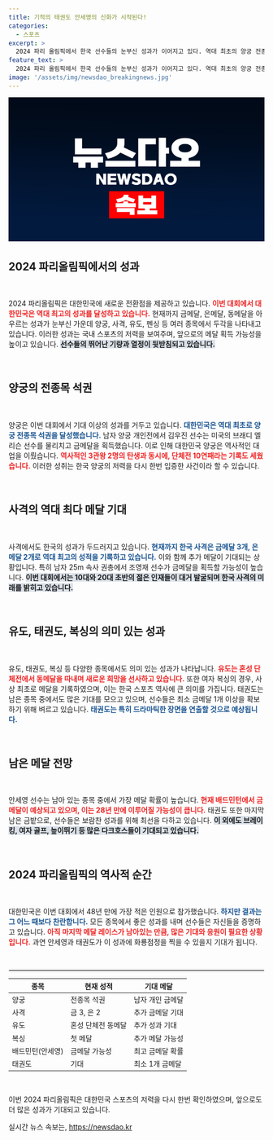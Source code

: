 ```yaml
---
title: 기적의 태권도 안세영의 신화가 시작된다!
categories:
  - 스포츠
excerpt: >
  2024 파리 올림픽에서 한국 선수들의 눈부신 성과가 이어지고 있다. 역대 최초의 양궁 전종목 석권, 사격의 역대 최다 메달 가능성, 태권도와 안세영의 금메달 기대가 주목받고 있다. 과연, 이번 올림픽의 진정한 결실은 무엇일까?
feature_text: >
  2024 파리 올림픽에서 한국 선수들의 눈부신 성과가 이어지고 있다. 역대 최초의 양궁 전종목 석권, 사격의 역대 최다 메달 가능성, 태권도와 안세영의 금메달 기대가 주목받고 있다. 과연, 이번 올림픽의 진정한 결실은 무엇일까?
image: '/assets/img/newsdao_breakingnews.jpg'
---
```


<p><img src="/assets/img/newsdao_breakingnews.jpg" alt="implanttips 속보" /></p>

<h2 data-ke-size="size26">2024 파리올림픽에서의 성과</h2>

<p data-ke-size="size16">&nbsp;</p>

<p>2024 파리올림픽은 대한민국에 새로운 전환점을 제공하고 있습니다. <b><span style="color: #ee2323;">이번 대회에서 대한민국은 역대 최고의 성과를 달성하고 있습니다.</span></b> 현재까지 금메달, 은메달, 동메달을 아우르는 성과가 눈부신 가운데 양궁, 사격, 유도, 펜싱 등 여러 종목에서 두각을 나타내고 있습니다. 이러한 성과는 국내 스포츠의 저력을 보여주며, 앞으로의 메달 획득 가능성을 높이고 있습니다. <b><span style="background-color: #21538527;">선수들의 뛰어난 기량과 열정이 뒷받침되고 있습니다.</span></b> </p>

<p data-ke-size="size16">&nbsp;</p>

<h2 data-ke-size="size26">양궁의 전종목 석권</h2>

<p data-ke-size="size16">&nbsp;</p>

<p>양궁은 이번 대회에서 기대 이상의 성과를 거두고 있습니다. <b><span style="color: #1a5490;">대한민국은 역대 최초로 양궁 전종목 석권을 달성했습니다.</span></b> 남자 양궁 개인전에서 김우진 선수는 미국의 브래디 엘리슨 선수를 물리치고 금메달을 획득했습니다. 이로 인해 대한민국 양궁은 역사적인 대업을 이뤘습니다. <b><span style="color: #ee2323;">역사적인 3관왕 2명의 탄생과 동시에, 단체전 10연패라는 기록도 세웠습니다.</span></b> 이러한 성취는 한국 양궁의 저력을 다시 한번 입증한 사건이라 할 수 있습니다. </p>

<p data-ke-size="size16">&nbsp;</p>

<h2 data-ke-size="size26">사격의 역대 최다 메달 기대</h2>

<p data-ke-size="size16">&nbsp;</p>

<p>사격에서도 한국의 성과가 두드러지고 있습니다. <b><span style="color: #1a5490;">현재까지 한국 사격은 금메달 3개, 은메달 2개로 역대 최고의 성적을 기록하고 있습니다.</span></b> 이와 함께 추가 메달이 기대되는 상황입니다. 특히 남자 25m 속사 권총에서 조영재 선수가 금메달을 획득할 가능성이 높습니다. <b><span style="background-color: #21538527;">이번 대회에서는 10대와 20대 초반의 젊은 인재들이 대거 발굴되며 한국 사격의 미래를 밝히고 있습니다.</span></b> </p>

<p data-ke-size="size16">&nbsp;</p>

<h2 data-ke-size="size26">유도, 태권도, 복싱의 의미 있는 성과</h2>

<p data-ke-size="size16">&nbsp;</p>

<p>유도, 태권도, 복싱 등 다양한 종목에서도 의미 있는 성과가 나타납니다. <b><span style="color: #ee2323;">유도는 혼성 단체전에서 동메달을 따내며 새로운 희망을 선사하고 있습니다.</span></b> 또한 여자 복싱의 경우, 사상 최초로 메달을 기록하였으며, 이는 한국 스포츠 역사에 큰 의미를 가집니다. 태권도는 남은 종목 중에서도 많은 기대를 모으고 있으며, 선수들은 최소 금메달 1개 이상을 확보하기 위해 벼르고 있습니다. <b><span style="color: #1a5490;">태권도는 특히 드라마틱한 장면을 연출할 것으로 예상됩니다.</span></b></p>

<p data-ke-size="size16">&nbsp;</p>

<h2 data-ke-size="size26">남은 메달 전망</h2>

<p data-ke-size="size16">&nbsp;</p>

<p>안세영 선수는 남아 있는 종목 중에서 가장 메달 확률이 높습니다. <b><span style="color: #ee2323;">현재 배드민턴에서 금메달이 예상되고 있으며, 이는 28년 만에 이루어질 가능성이 큽니다.</span></b> 태권도 또한 마지막 남은 금밭으로, 선수들은 보람찬 성과를 위해 최선을 다하고 있습니다. <b><span style="background-color: #21538527;">이 외에도 브레이킹, 여자 골프, 높이뛰기 등 많은 다크호스들이 기대되고 있습니다.</span></b> </p>

<p data-ke-size="size16">&nbsp;</p>

<h2 data-ke-size="size26">2024 파리올림픽의 역사적 순간</h2>

<p data-ke-size="size16">&nbsp;</p>

<p>대한민국은 이번 대회에서 48년 만에 가장 적은 인원으로 참가했습니다. <b><span style="color: #1a5490;">하지만 결과는 그 어느 때보다 찬란합니다.</span></b> 모든 종목에서 좋은 성과를 내며 선수들은 자신들을 증명하고 있습니다. <b><span style="color: #ee2323;">아직 마지막 메달 레이스가 남아있는 만큼, 많은 기대와 응원이 필요한 상황입니다.</span></b> 과연 안세영과 태권도가 이 성과에 화룡점정을 찍을 수 있을지 기대가 됩니다. </p>

<p data-ke-size="size16">&nbsp;</p>

<hr style="border: 1px solid #ddd;">

<table style="width: 100%;">
    <thead>
        <tr>
            <th>종목</th>
            <th>현재 성적</th>
            <th>기대 메달</th>
        </tr>
    </thead>
    <tbody>
        <tr>
            <td>양궁</td>
            <td>전종목 석권</td>
            <td>남자 개인 금메달</td>
        </tr>
        <tr>
            <td>사격</td>
            <td>금 3, 은 2</td>
            <td>추가 금메달 기대</td>
        </tr>
        <tr>
            <td>유도</td>
            <td>혼성 단체전 동메달</td>
            <td>추가 성과 기대</td>
        </tr>
        <tr>
            <td>복싱</td>
            <td>첫 메달</td>
            <td>추가 메달 가능성</td>
        </tr>
        <tr>
            <td>배드민턴(안세영)</td>
            <td>금메달 가능성</td>
            <td>최고 금메달 확률</td>
        </tr>
        <tr>
            <td>태권도</td>
            <td>기대</td>
            <td>최소 1개 금메달</td>
        </tr>
    </tbody>
</table>

<p data-ke-size="size16">&nbsp;</p>

<p>이번 2024 파리올림픽은 대한민국 스포츠의 저력을 다시 한번 확인하였으며, 앞으로도 더 많은 성과가 기대되고 있습니다.</p>
실시간 뉴스 속보는, <a href="https://newsdao.kr" rel="dofollow">https://newsdao.kr</a>


